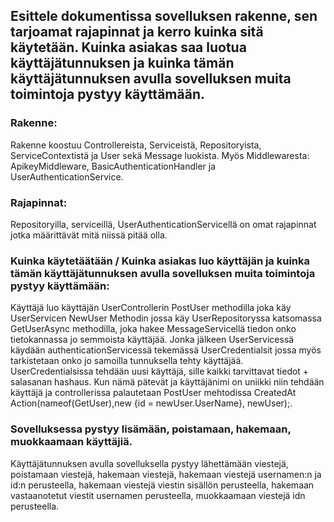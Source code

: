 ## Esittele dokumentissa sovelluksen rakenne, sen tarjoamat rajapinnat ja kerro kuinka sitä käytetään. Kuinka asiakas saa luotua käyttäjätunnuksen ja kuinka tämän käyttäjätunnuksen avulla sovelluksen muita toimintoja pystyy käyttämään.

### Rakenne:
Rakenne koostuu Controllereista, Serviceistä, Repositoryista, ServiceContextistä ja User sekä Message luokista. Myös Middlewaresta: ApikeyMiddleware, BasicAuthenticationHandler ja UserAuthenticationService.

### Rajapinnat:
Repositoryilla, serviceillä, UserAuthenticationServicellä on omat rajapinnat jotka määrittävät mitä niissä pitää olla.

### Kuinka käytetäätään / Kuinka asiakas luo käyttäjän ja kuinka tämän käyttäjätunnuksen avulla sovelluksen muita toimintoja pystyy käyttämään:

Käyttäjä luo käyttäjän UserControllerin PostUser methodilla joka käy UserServicen NewUser Methodin jossa käy UserRepositoryssa katsomassa GetUserAsync methodilla, joka hakee MessageServicellä tiedon onko tietokannassa jo semmoista käyttäjää.
Jonka jälkeen UserServicessä käydään authenticationServicessä tekemässä UserCredentialsit jossa myös tarkistetaan onko jo samoilla tunnuksella tehty käyttäjää. UserCredentialsissa tehdään uusi käyttäjä, sille kaikki tarvittavat tiedot + salasanan hashaus.
Kun nämä pätevät ja käyttäjänimi on uniikki niin tehdään käyttäjä ja controllerissa palautetaan PostUser mehtodissa CreatedAt Action(nameof(GetUser),new {id = newUser.UserName}, newUser);.

### Sovelluksessa pystyy lisämään, poistamaan, hakemaan, muokkaamaan käyttäjiä.

Käyttäjätunnuksen avulla sovelluksella pystyy lähettämään viestejä, poistamaan viestejä, hakemaan viestejä, hakemaan viestejä usernamen:n ja id:n  perusteella, hakemaan viestejä viestin sisällön perusteella, hakemaan vastaanotetut viestit usernamen perusteella,
muokkaamaan viestejä idn perusteella.




